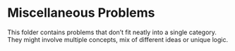 # Miscellaneous Problems

This folder contains problems that don’t fit neatly into a single category.  
They might involve multiple concepts, mix of different ideas or unique logic.

